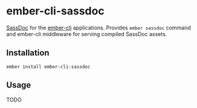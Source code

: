 # ember-cli-sassdoc

[SassDoc](https://github.com/SassDoc/sassdoc) for the [ember-cli](https://github.com/ember-cli/ember-cli) applications. Provides `ember sassdoc` command and ember-cli middleware for serving compiled SassDoc assets.

## Installation

```
ember install ember-cli-sassdoc
```

## Usage

TODO
